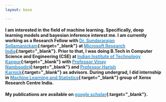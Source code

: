 ```yaml
---
layout: base

---
```



#### I am interested in the field of machine learning. Specifically, deep learning models and bayesian inference interest me. I am currently working as a Research Fellow with [<font color="#3498DB">Dr. Sundararajan Sellamanickam</font>](https://www.microsoft.com/en-us/research/people/ssrajan/){:target="_blank"} at [<font color="#3498DB">Microsoft Research India</font>](https://www.microsoft.com/en-us/research/lab/microsoft-research-india/){:target="_blank"}. Prior to that, I was doing B.Tech in Computer Science and Engineering (CSE) at [<font color="#3498DB">Indian Institute of Technology Kanpur</font>](http://www.cse.iitk.ac.in/){:target="_blank"} with [<font color="#3498DB">Professor Vinay Namboodiri</font>](http://www.cse.iitk.ac.in/users/vinaypn/){:target="_blank"} and [<font color="#3498DB">Professor Harish Karnick</font>](http://www.iitk.ac.in/new/dr-harish-karnick){:target="_blank"} as advisors. During undergrad, I did internship in [<font color="#3498DB">Machine Learning and Statistics</font>](http://www.xrci.xerox.com/data-analytics/machine-learning-and-statistics){:target="_blank"} group of Xerox Research Centre India.

#### My publications are available on [<font color="#3498DB">google scholar</font>](https://scholar.google.com/citations?user=wjrOaIIAAAAJ){:target="_blank"}.
